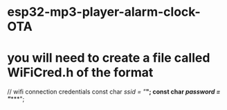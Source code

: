 # esp32-mp3-player-alarm-clock-OTA

# you will need to create a file called WiFiCred.h of the format

// wifi connection credentials
const char *ssid = "*******";
const char *password = "**********";
